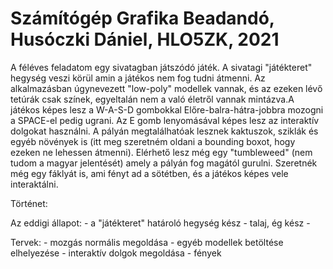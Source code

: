 # Számítógép Grafika Beadandó, Husóczki Dániel, HLO5ZK, 2021
A féléves feladatom egy sivatagban játszódó játék. A sivatagi "játékteret" hegység veszi körül amin a játékos nem fog tudni átmenni. Az alkalmazásban úgynevezett "low-poly" modellek vannak, és az ezeken lévő tetúrák csak színek, egyeltalán nem a való életről vannak mintázva.A játékos képes lesz a W-A-S-D gombokkal Előre-balra-hátra-jobbra mozogni a SPACE-el pedig ugrani. Az E gomb lenyomásával képes lesz az interaktív dolgokat használni. A pályán megtalálhatóak lesznek kaktuszok, sziklák és egyéb növények is (itt meg szeretném oldani a bounding boxot, hogy ezeken ne lehessen átmenni). Elérhető lesz még egy "tumbleweed" (nem tudom a magyar jelentését) amely a pályán fog magától gurulni. Szeretnék még egy fáklyát is, ami fényt ad a sötétben, és a játékos képes vele interaktálni.

Történet:

Az eddigi állapot:
    - a "játékteret" határoló hegység kész
    - talaj, ég kész
    - 

Tervek:
    - mozgás normális megoldása
    - egyéb modellek betöltése elhelyezése
    - interaktív dolgok megoldása
    - fények


